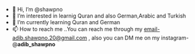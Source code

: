 - 👋 Hi, I’m @shawpno
- 👀 I’m interested in learnig Quran and also German,Arabic and Turkish
- 🌱 I’m currently learning Quran and German
- 📫 How to reach me ..You can reach me through my email-adib.shawpno.20@gmail.com ,
                        also you can DM me on my instagram-@__adib_shawpno__

<!---
shaawpno/shaawpno is a ✨ special ✨ repository because its `README.md` (this file) appears on your GitHub profile.
You can click the Preview link to take a look at your changes.
--->
